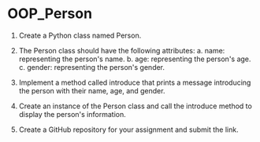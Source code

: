 # OOP_Person

1. Create a Python class named Person.

2. The Person class should have the following attributes:
a. name: representing the person's name.
b. age: representing the person's age.
c. gender: representing the person's gender.

3. Implement a method called introduce that prints a message introducing the person with their name, age, and gender.

4. Create an instance of the Person class and call the introduce method to display the person's information.

5. Create a GitHub repository for your assignment and submit the link.
